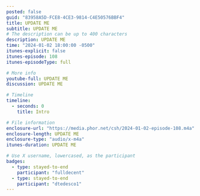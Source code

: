 ```yaml
---
posted: false
guid: "83958A5D-FCE8-4CE3-9814-C4E50576BBF4"
title: UPDATE ME
subtitle: UPDATE ME
# The description can be up to 400 characters
description: UPDATE ME 
time: "2024-01-02 18:00:00 -0500"
itunes-explicit: false
itunes-episode: 108
itunes-episodeType: full

# More info
youtube-full: UPDATE ME
discussion: UPDATE ME

# Timeline
timeline:
  - seconds: 0
    title: Intro

# File information
enclosure-url: "https://media.phor.net/csh/2024-01-02-episode-108.m4a"
enclosure-length: UPDATE ME
enclosure-type: "audio/x-m4a"
itunes-duration: UPDATE ME

# Use X username, lowercased, as the participant
badges:
  - type: stayed-to-end
    participant: "fulldecent"
  - type: stayed-to-end
    participant: "dtedesco1"
---
```


<!--end of quick notes-->

